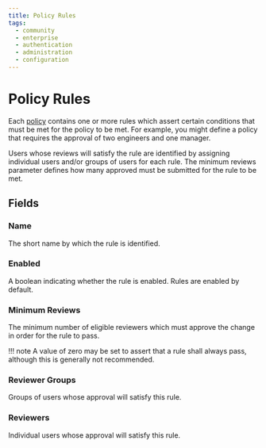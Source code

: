 ```yaml
---
title: Policy Rules
tags:
  - community
  - enterprise
  - authentication
  - administration
  - configuration
---
```


# Policy Rules

Each [policy](./policy.md) contains one or more rules which assert certain conditions that must be met for the policy to be met. For example, you might define a policy that requires the approval of two engineers and one manager.

Users whose reviews will satisfy the rule are identified by assigning individual users and/or groups of users for each rule. The minimum reviews parameter defines how many approved must be submitted for the rule to be met.

## Fields

### Name

The short name by which the rule is identified.

### Enabled

A boolean indicating whether the rule is enabled. Rules are enabled by default.

### Minimum Reviews

The minimum number of eligible reviewers which must approve the change in order for the rule to pass.

!!! note
    A value of zero may be set to assert that a rule shall always pass, although this is generally not recommended.

### Reviewer Groups

Groups of users whose approval will satisfy this rule.

### Reviewers

Individual users whose approval will satisfy this rule.
